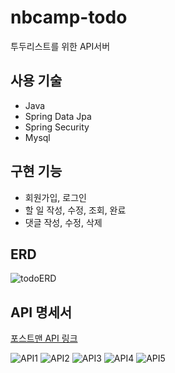 # nbcamp-todo
투두리스트를 위한 API서버


## 사용 기술
- Java
- Spring Data Jpa
- Spring Security
- Mysql


## 구현 기능
- 회원가입, 로그인
- 할 일 작성, 수정, 조회, 완료
- 댓글 작성, 수정, 삭제


## ERD
![todoERD](https://github.com/GyungKu/nbcamp-todo/assets/130152696/2eb94d00-31e1-4550-8b8c-a00e2c9609cb)


## API 명세서
[포스트맨 API 링크](https://documenter.getpostman.com/view/27719715/2s9YXpVyoW)

![API1](https://github.com/GyungKu/nbcamp-todo/assets/130152696/52453730-e6b3-46ce-b746-16b1b16b1653)
![API2](https://github.com/GyungKu/nbcamp-todo/assets/130152696/d2855c2a-2258-4317-b603-ea12d728c737)
![API3](https://github.com/GyungKu/nbcamp-todo/assets/130152696/40fddb95-0124-4aa8-a99e-625848febeb0)
![API4](https://github.com/GyungKu/nbcamp-todo/assets/130152696/c23e0045-1dd8-4339-9bd4-52f3e8c49b48)
![API5](https://github.com/GyungKu/nbcamp-todo/assets/130152696/b7dac0d6-13e4-4e7a-a598-340f9c102d23)

